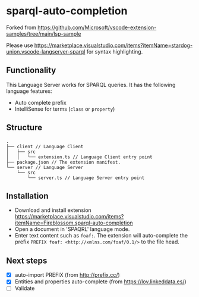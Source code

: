 # sparql-auto-completion

Forked from https://github.com/Microsoft/vscode-extension-samples/tree/main/lsp-sample

Please use https://marketplace.visualstudio.com/items?itemName=stardog-union.vscode-langserver-sparql for syntax highlighting.

## Functionality

This Language Server works for SPARQL queries. It has the following language features:

- Auto complete prefix
- IntelliSense for terms (`class` or `property`)

## Structure

```
.
├── client // Language Client
│   ├── src
│   │   └── extension.ts // Language Client entry point
├── package.json // The extension manifest.
└── server // Language Server
    └── src
        └── server.ts // Language Server entry point
```

## Installation

- Download and install extension https://marketplace.visualstudio.com/items?itemName=Fireblossom.sparql-auto-completion
- Open a document in 'SPAQRL' language mode.
- Enter text content such as `foaf:`. The extension will auto-complete the prefix `PREFIX foaf: <http://xmlns.com/foaf/0.1/>` to the file head.

## Next steps

- [x] auto-import PREFIX (from http://prefix.cc/)
- [x] Entities and properties auto-complete (from https://lov.linkeddata.es/)
- [ ] Validate